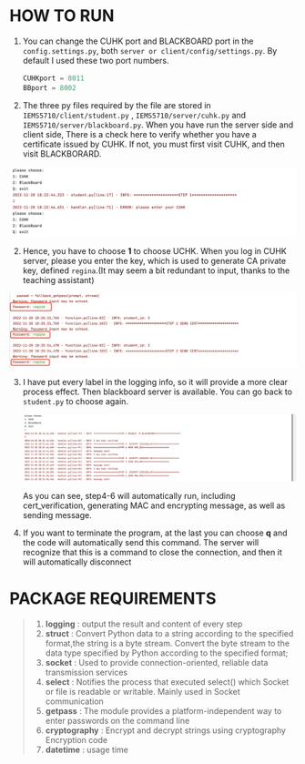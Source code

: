 # HOW TO RUN

1. You can change the CUHK port and BLACKBOARD port in the `config.settings.py`, both `server or client/config/settings.py`. By default I used these two port numbers.

   ```python
   CUHKport = 8011
   BBport = 8002
   ```

2. The three py files required by the file are stored in `IEMS5710/client/student.py` , `IEMS5710/server/cuhk.py` and `IEMS5710/server/blackboard.py`. When you have run the server side and client side, There is a check here to verify whether you have a certificate issued by CUHK. If not, you must first visit CUHK, and then visit BLACKBORARD.

![image-20221120182340649](README.assets/image-20221120182340649.png)

2. Hence, you have to choose **1** to choose UCHK. When you log in CUHK server, please you enter the key, which is used to generate CA private key, defined `regina`.(It may seem a bit redundant to input, thanks to the teaching assistant)

![image-20221120182554471](README.assets/image-20221120182554471.png)

3. I have put every label in the logging info, so it will provide a more clear process effect. Then blackboard server is available. You can go back to `student.py` to choose again.

   ![image-20221120183206694](README.assets/image-20221120183206694.png)

   As you can see, step4-6 will automatically run, including cert_verification, generating MAC and encrypting message, as well as sending message. 

4. If you want to terminate the program, at the last you can choose **q** and the code will automatically send this command. The server will recognize that this is a command to close the connection, and then it will automatically disconnect

# PACKAGE REQUIREMENTS

> 1. **logging** : output the result and content of every step
> 2. **struct** : Convert Python data to a string according to the specified format,the string is a byte stream. Convert the byte stream to the data type specified by Python according to the specified format;
> 3. **socket** : Used to provide connection-oriented, reliable data transmission services
> 3. **select** : Notifies the process that executed select() which Socket or file is readable or writable. Mainly used in Socket communication
> 3. **getpass** : The module provides a platform-independent way to enter passwords on the command line
> 3. **cryptography** :  Encrypt and decrypt strings using cryptography Encryption code
> 3. **datetime** : usage time

